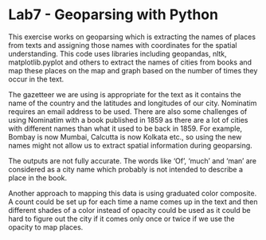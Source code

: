 # Lab7 - Geoparsing with Python

This exercise works on geoparsing which is extracting the names of places from texts and assigning those names with coordinates for the spatial understanding. This code uses libraries including geopandas, nltk, matplotlib.pyplot and others to extract the names of cities from books and map these places on the map and graph based on the number of times they occur in the text. 

The gazetteer we are using is appropriate for the text as it contains the name of the country and the latitudes and longitudes of our city. Nominatim requires an email address to be used. There are also some challenges of using Nominatim with a book published in 1859 as there are a lot of cities with different names than what it used to be back in 1859. For example, Bombay is now Mumbai, Calcutta is now Kolkata etc., so using the new names might not allow us to extract spatial information during geoparsing. 

The outputs are not fully accurate. The words like ‘Of’, ‘much’ and ‘man’ are considered as a city name which probably is not intended to describe a place in the book. 

Another approach to mapping this data is using graduated color composite. A count could be set up for each time a name comes up in the text and then different shades of a color instead of opacity could be used as it could be hard to figure out the city if it comes only once or twice if we use the opacity to map places. 

